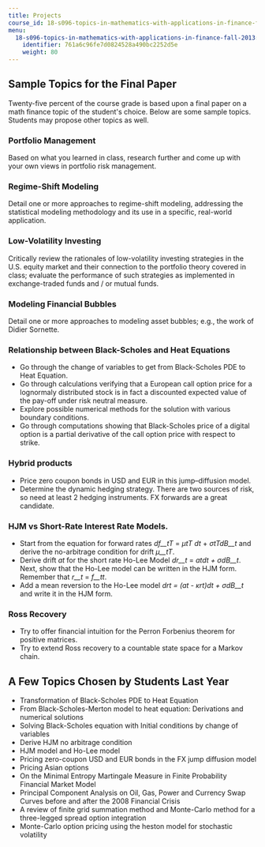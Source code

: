 ```yaml
---
title: Projects
course_id: 18-s096-topics-in-mathematics-with-applications-in-finance-fall-2013
menu:
  18-s096-topics-in-mathematics-with-applications-in-finance-fall-2013:
    identifier: 761a6c96fe7d0824528a490bc2252d5e
    weight: 80
---
```

Sample Topics for the Final Paper
---------------------------------

Twenty-five percent of the course grade is based upon a final paper on a math finance topic of the student's choice. Below are some sample topics. Students may propose other topics as well.

### Portfolio Management

Based on what you learned in class, research further and come up with your own views in portfolio risk management.

### Regime-Shift Modeling

Detail one or more approaches to regime-shift modeling, addressing the statistical modeling methodology and its use in a specific, real-world application.

### Low-Volatility Investing

Critically review the rationales of low-volatility investing strategies in the U.S. equity market and their connection to the portfolio theory covered in class; evaluate the performance of such strategies as implemented in exchange-traded funds and / or mutual funds.

### Modeling Financial Bubbles

Detail one or more approaches to modeling asset bubbles; e.g., the work of Didier Sornette.

### Relationship between Black-Scholes and Heat Equations

*   Go through the change of variables to get from Black-Scholes PDE to Heat Equation.
*   Go through calculations verifying that a European call option price for a lognormaly distributed stock is in fact a discounted expected value of the pay-off under risk neutral measure.
*   Explore possible numerical methods for the solution with various boundary conditions.
*   Go through computations showing that Black-Scholes price of a digital option is a partial derivative of the call option price with respect to strike.

### Hybrid products

*   Price zero coupon bonds in USD and EUR in this jump–diffusion model.
*   Determine the dynamic hedging strategy. There are two sources of risk, so need at least 2 hedging instruments. FX forwards are a great candidate.

### HJM vs Short-Rate Interest Rate Models.

*   Start from the equation for forward rates _df__tT_ = _μtT dt_ + _σtTdB__t_ and derive the no-arbitrage condition for drift _μ__tT_.
*   Derive drift _at_ for the short rate Ho-Lee Model _dr__t_ = _atdt + σdB__t_. Next, show that the Ho-Lee model can be written in the HJM form. Remember that _r__t_ = _f__tt_.
*   Add a mean reversion to the Ho-Lee model _drt = (at - κrt)dt + σdB__t_ and write it in the HJM form.

### Ross Recovery

*   Try to offer financial intuition for the Perron Forbenius theorem for positive matrices.
*   Try to extend Ross recovery to a countable state space for a Markov chain.

A Few Topics Chosen by Students Last Year
-----------------------------------------

*   Transformation of Black-Scholes PDE to Heat Equation
*   From Black-Scholes-Merton model to heat equation: Derivations and numerical solutions
*   Solving Black-Scholes equation with Initial conditions by change of variables
*   Derive HJM no arbitrage condition
*   HJM model and Ho-Lee model
*   Pricing zero-coupon USD and EUR bonds in the FX jump diffusion model
*   Pricing Asian options
*   On the Minimal Entropy Martingale Measure in Finite Probability Financial Market Model
*   Principal Component Analysis on Oil, Gas, Power and Currency Swap Curves before and after the 2008 Financial Crisis
*   A review of finite grid summation method and Monte-Carlo method for a three-legged spread option integration
*   Monte-Carlo option pricing using the heston model for stochastic volatility
